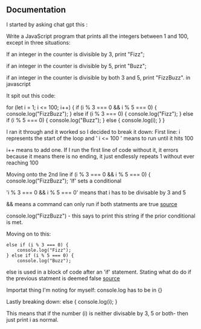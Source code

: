## Documentation

I started by asking chat gpt this : 

Write a JavaScript program that prints all the integers between 1 and 100, except in three situations:

If an integer in the counter is divisible by 3, print "Fizz";

if an integer in the counter is divisible by 5, print "Buzz";

if an integer in the counter is divisible by both 3 and 5, print "FizzBuzz". in javascript


It spit out this code:

for (let i = 1; i <= 100; i++) {
    if (i % 3 === 0 && i % 5 === 0) {
        console.log("FizzBuzz");
    } else if (i % 3 === 0) {
        console.log("Fizz");
    } else if (i % 5 === 0) {
        console.log("Buzz");
    } else {
        console.log(i);
    }
}

I ran it through and it worked so I decided to break it down:
First line: 
i represents the start of the loop and ' i <= 100 ' means to run until it hits 100

i++ means to add one. If I run the first line of code without it, it errors because it means there is no ending, it just endlessly repeats 1 without ever reaching 100

Moving onto the 2nd line
    if (i % 3 === 0 && i % 5 === 0) {
        console.log("FizzBuzz");
'If' sets a conditional

'i % 3 === 0 && i % 5 === 0' means that i has to be divisable by 3 and 5

&& means a command can only run if both statments are true [source](https://developer.mozilla.org/en-US/docs/Web/JavaScript/Reference/Operators/Logical_AND)

console.log("FizzBuzz") - this says to print this string if the prior conditional is met.

Moving on to this:

	else if (i % 3 === 0) {
        console.log("Fizz");
    } else if (i % 5 === 0) {
        console.log("Buzz");
else is used in a block of code after an 'if' statement. Stating what do do if the previous statment is deemed false [source](https://www.w3schools.com/js/js_if_else.asp)

Importat thing I'm noting for myself: console.log has to be in {}

Lastly breaking down:
else {
        console.log(i);
		}

This means that if the number (i) is neither divisable by 3, 5 or both- then just print i as normal.